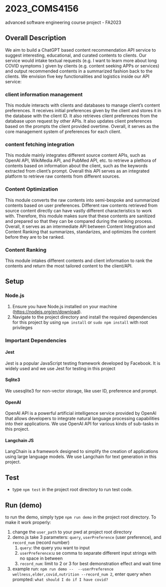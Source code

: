 # 2023_COMS4156

advanced software engineering course project - FA2023

## Overall Description

We aim to build a ChatGPT based content recommendation API service to suggest interesting, educational, and curated contents to clients. Our service would intake textual requests (e.g. I want to learn more about long COVID symptoms ) given by clients (e.g. content seeking APPs or services) and output recommended contents in a summarized fashion back to the clients. We envision five key functionalities and logistics inside our API service:

### client information management

This module interacts with clients and databases to manage client’s content preferences. It receives initial preferences given by the client and stores it in the database with the client ID. It also retrieves client preferences from the database upon request by other APIs. It also updates client preferences based on the prompts the client provided overtime. Overall, it serves as the core management system of preferences for each client.

### content fetching integration

This module mainly integrates different source content APIs, such as OpenAI API, WikiMedia API, and PubMed API, etc. to retrieve a plethora of contents based on information about the client, such as the keywords extracted from client’s prompt. Overall this API serves as an integrated platform to retrieve raw contents from different sources.

### Content Optimization

This module converts the raw contents into semi-bespoke and summarized contents based on user preferences. Different raw contents retrieved from source content directly can have vastly different characteristics to work with. Therefore, this module makes sure that these contents are sanitized and prepared so that they can be compared during the ranking process. Overall, it serves as an intermediate API between Content Integration and Content Ranking that summarizes, standarizes, and optimizes the content before they are to be ranked.

### Content Ranking

This module intakes different contents and client information to rank the contents and return the most tailored content to the client/API.

## Setup

### Node.js

1. Ensure you have Node.js installed on your machine (https://nodejs.org/en/download).
2. Navigate to the project directory and install the required dependencies for this project by using `npm install` or `sudo npm install` with root privileges

### Important Dependencies

#### Jest

Jest is a popular JavaScript testing framework developed by Facebook. It is widely used and we use Jest for testing in this project

#### Sqlite3

We usesqlite3 for non-vector storage, like user ID, preference and prompt.

#### OpenAI

OpenAI API is a powerful artificial intelligence service provided by OpenAI that allows developers to integrate natural language processing capabilities into their applications. We use OpenAI API for various kinds of sub-tasks in this project.

#### Langchain JS

LangChain is a framework designed to simplify the creation of applications using large language models. We use Langchain for text generation in this project.

## Test

* type `npm test` in the project root directory to run test code.

## Run (demo)

to run the demo, simply type `npm run demo` in the project root directory. To make it work properly:

1. change the `user_path` to your pwd at project root directory
2. demo.js take 3 parameters: `query`, `userPreference` (user preference), and `record_num` (record number)
   1. `query`: the query you want to input
   2. `userPreference`:u se comma to separate different input strings with no space in between
   3. `record_num`: limit to 2 or 3 for best demonstration effect and wait time
3. example run: `npm run demo --  --userPreference wellness,elder,covid,nutrition --record_num 2`, enter query when prompted: `what should I do if I have covid?`
